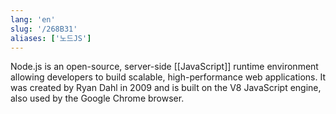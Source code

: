 ```yaml
---
lang: 'en'
slug: '/268B31'
aliases: ['노드JS']
---
```


Node.js is an open-source, server-side [[JavaScript]] runtime environment allowing developers to build scalable, high-performance web applications. It was created by Ryan Dahl in 2009 and is built on the V8 JavaScript engine, also used by the Google Chrome browser.
